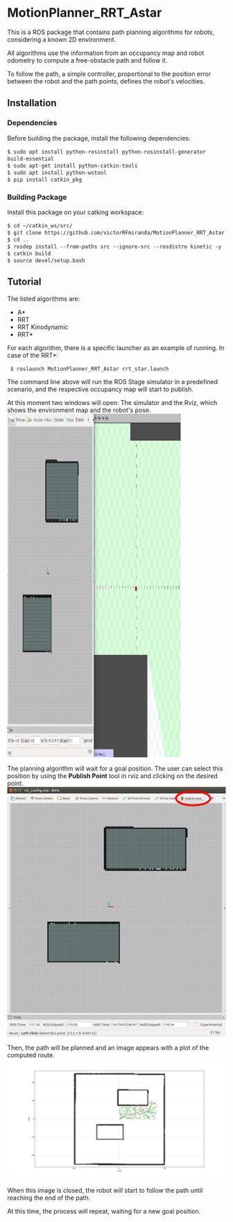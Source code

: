 # MotionPlanner_RRT_Astar
This is a ROS package that contains path planning algorithms for robots, considering a known 2D environment.

All algorithms use the information from an occupancy map and robot odometry to compute a free-obstacle path and follow it.

To follow the path, a simple controller, proportional to the position error between the robot and the path points, defines the robot's velocities.

## Installation

### Dependencies

Before building the package, install the following dependencies:

```
$ sudo apt install python-rosinstall python-rosinstall-generator build-essential
$ sudo apt-get install python-catkin-tools
$ sudo apt install python-wstool
$ pip install catkin_pkg
```

### Building Package

Install this package on your catking workspace:

```
$ cd ~/catkin_ws/src/
$ git clone https://github.com/victorRFmiranda/MotionPlanner_RRT_Astar
$ cd ..
$ rosdep install --from-paths src --ignore-src --rosdistro kinetic -y
$ catkin build
$ source devel/setup.bash
```


## Tutorial
The listed algorithms are:
* A*
* RRT
* RRT Kinodynamic
* RRT*

For each algorithm, there is a specific launcher as an example of running.
In case of the RRT*:
```
 $ roslaunch MotionPlanner_RRT_Astar rrt_star.launch
```
The command line above will run the ROS Stage simulator in a predefined scenario, and the respective occupancy map will start to publish.

At this moment two windows will open: The simulator and the Rviz, which shows the environment map and the robot's pose.
<img src="https://github.com/victorRFmiranda/MotionPlanner_RRT_Astar/blob/main/images/RRT_example1.png" width="400" height="790">

The planning algorithm will wait for a goal position. The user can select this position by using the **Publish Point** tool in rviz and clicking on the desired point.
![Publish Goal Point](https://github.com/victorRFmiranda/MotionPlanner_RRT_Astar/blob/main/images/RRT_example2.png)

Then, the path will be planned and an image appears with a plot of the computed route.
![Planned Path](https://github.com/victorRFmiranda/MotionPlanner_RRT_Astar/blob/main/images/RRT_example3.png)

When this image is closed, the robot will start to follow the path until reaching the end of the path.

At this time, the process will repeat, waiting for a new goal position.

